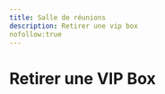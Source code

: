 ```yaml
---
title: Salle de réunions 
description: Retirer une vip box
nofollow:true
---
```


# Retirer une VIP Box


